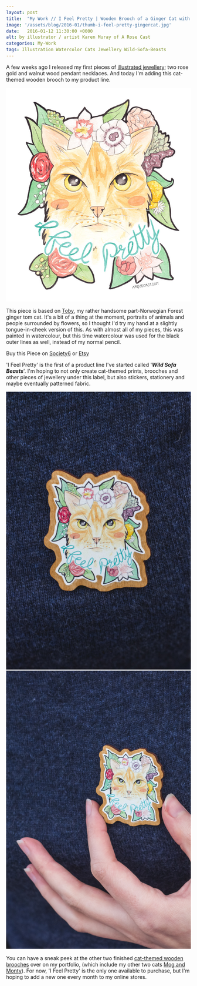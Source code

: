 ```yaml
---
layout: post
title:  "My Work // I Feel Pretty | Wooden Brooch of a Ginger Cat with Flowers"
image: '/assets/blog/2016-01/thumb-i-feel-pretty-gingercat.jpg'
date:   2016-01-12 11:30:00 +0000
alt: by illustrator / artist Karen Muray of A Rose Cast
categories: My-Work
tags: Illustration Watercolor Cats Jewellery Wild-Sofa-Beasts
---
```


<p class="intro">A few weeks ago I released my first pieces of <a href="https://www.etsy.com/shop/ARoseCast?section_id=18187909" title="Illustrated jewellery on A Rose Cast's Etsy store">illustrated jewellery</a>; two rose gold and walnut wood pendant necklaces. And today I'm adding this cat-themed wooden brooch to my product line.
</p>

![I Feel Pretty - Wooden Brooch of a Ginger Cat with Flowers and Calligraphy Quote by illustrator / artist Karen Muray of A Rose Cast](/assets/folio/wsb/illustration-i-feel-pretty-cat.jpg "I Feel Pretty - Wooden Brooch of a Ginger Cat with Flowers and Calligraphy Quote by illustrator / artist Karen Muray of A Rose Cast")

This piece is based on <a href="https://www.instagram.com/p/8nSfiJmFWm/" title="Toby on A Rose Cast's Instagram">Toby</a>, my rather handsome part-Norwegian Forest ginger tom cat. It's a bit of a thing at the moment, portraits of animals and people surrounded by flowers, so I thought I'd try my hand at a slightly tongue-in-cheek version of this. As with almost all of my pieces, this was painted in watercolour, but this time watercolour was used for the black outer lines as well, instead of my normal pencil.

<div class="highlight">
  <p>Buy <span class="the">this</span> Piece <span class="the">on</span>
    <a href="https://society6.com/product/i-feel-pretty--ginger-cat-surrounded-by-flowers_print#1=45" title="Buy the I Feel Pretty - Wooden Brooch on the A Rose Cast Society6 store">Society6</a>
    <span class="the">or</span>
    <a href="https://www.etsy.com/listing/257820045/walnut-wood-brooch-with-illustration-of" title="Buy the I Feel Pretty - Wooden Brooch on the A Rose Cast Etsy store">Etsy</a>
  </p>
</div>

'I Feel Pretty' is the first of a product line I've started called '<strong><em>Wild Sofa Beasts</em></strong>'. I'm hoping to not only create cat-themed prints, brooches and other pieces of jewellery under this label, but also stickers, stationery and maybe eventually patterned fabric.

<div class="row">
	<div class="col-md-6">
		<a href="https://www.etsy.com/listing/257820045/walnut-wood-brooch-with-illustration-of" title="Buy the I Feel Pretty - Wooden Brooch on the A Rose Cast on Etsy"><img src="/assets/blog/2016-01/wooden-brooch-i-feel-pretty-cat-02.jpg" alt="I Feel Pretty - Wooden Brooch"></a>
	</div>
	<div class="col-md-6">
		<a href="https://www.etsy.com/listing/257820045/walnut-wood-brooch-with-illustration-of" title="Buy the I Feel Pretty - Wooden Brooch on the A Rose Cast on Etsy"><img src="/assets/folio/wsb/wooden-brooch-i-feel-pretty-cat.jpg" alt="I Feel Pretty - Wooden Brooch"></a>
	</div>
</div>

You can have a sneak peek at the other two finished <a href="/project/illustration-wild-sofa-beasts.html" title="See the other cat-themed wooden brooches, due to be released over the next few months">cat-themed wooden brooches</a> over on my portfolio, (which include my other two cats <a href="https://www.instagram.com/p/5wHS6TGFTD/" title="Mog and Monty on A Rose Cast's Instagram">Mog and Monty</a>). For now, 'I Feel Pretty' is the only one available to purchase, but I'm hoping to add a new one every month to my online stores.